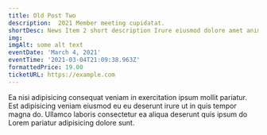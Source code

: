 ```yaml
---
title: Old Post Two
description:  2021 Member meeting cupidatat.
shortDesc: News Item 2 short description Irure eiusmod dolore amet anim non laboris amet.
img: 
imgAlt: some alt text
eventDate: 'March 4, 2021'
eventTime: '2021-03-04T21:09:38.963Z'
formattedPrice: 19.00
ticketURL: https://example.com
---
```



Ea nisi adipisicing consequat veniam in exercitation ipsum mollit pariatur. Est adipisicing veniam eiusmod eu eu deserunt irure ut in quis tempor magna do. Ullamco laboris consectetur ea aliqua deserunt quis ipsum do Lorem pariatur adipisicing dolore sunt.